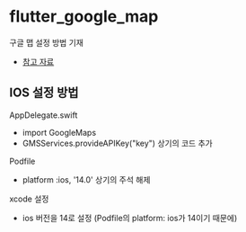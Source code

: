 # flutter_google_map

구글 맵 설정 방법 기재
- [참고 자료](https://codelabs.developers.google.com/codelabs/google-maps-in-flutter?hl=ko#0)

## IOS 설정 방법
AppDelegate.swift
- import GoogleMaps
- GMSServices.provideAPIKey("key")
상기의 코드 추가

Podfile
- platform :ios, '14.0'
상기의 주석 해제

xcode 설정
- ios 버전을 14로 설정 (Podfile의 platform: ios가 14이기 때문에)